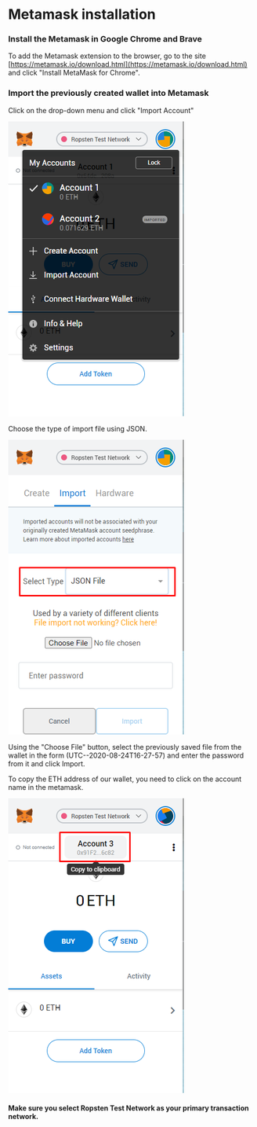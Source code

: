# Metamask installation

### Install the Metamask in Google Chrome and Brave

To add the Metamask extension to the browser, go to the site [https://metamask.io/download.html](https://metamask.io/download.html) and click "Install MetaMask for Chrome".

### Import the previously created wallet into Metamask

Click on the drop-down menu and click "Import Account"

![](../../.gitbook/assets/image%20%283%29.png)

Choose the type of import file using JSON.

![](../../.gitbook/assets/image%20%285%29.png)

Using the "Choose File" button, select the previously saved file from the wallet in the form \(UTC--2020-08-24T16-27-57\) and enter the password from it and click Import.

To copy the ETH address of our wallet, you need to click on the account name in the metamask.

![](../../.gitbook/assets/image%20%282%29.png)

#### Make sure you select Ropsten Test Network as your primary transaction network.

